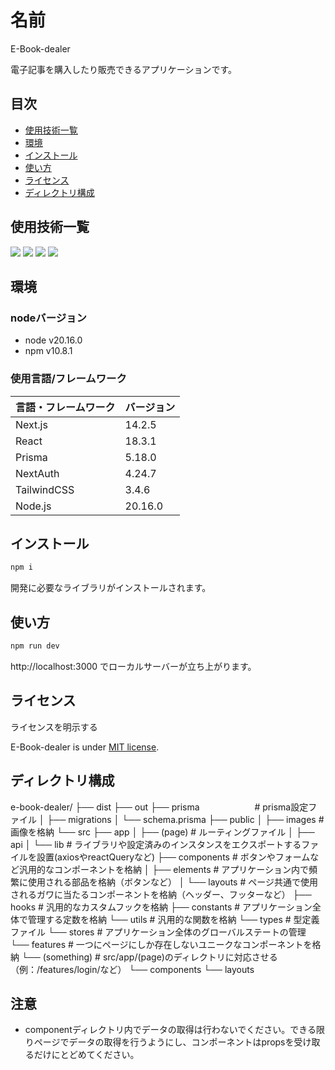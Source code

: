 # 名前

 E-Book-dealer

電子記事を購入したり販売できるアプリケーションです。

## 目次
- [使用技術一覧](#heading-01)
- [環境](#heading-02)
- [インストール](#heading-03)
- [使い方](#heading-04)
- [ライセンス](#heading-05)
- [ディレクトリ構成](#heading-06)


<h2 id="heading-01">使用技術一覧</h2>
<p style="display: inline">
  <!-- フロントエンドのフレームワーク一覧 -->
  <img src="https://img.shields.io/badge/-Node.js-000000.svg?logo=node.js&style=for-the-badge">
  <img src="https://img.shields.io/badge/-Next.js-000000.svg?logo=next.js&style=for-the-badge">
  <img src="https://img.shields.io/badge/-TailwindCSS-000000.svg?logo=tailwindcss&style=for-the-badge">
  <img src="https://img.shields.io/badge/-React-20232A?style=for-the-badge&logo=react&logoColor=61DAFB">
</p>

<h2 id="heading-02">環境</h2>

### nodeバージョン

- node v20.16.0
- npm v10.8.1


### 使用言語/フレームワーク

| 言語・フレームワーク  | バージョン |
| --------------------- | ---------- |
| Next.js               | 14.2.5     |
| React                 | 18.3.1     |
| Prisma                | 5.18.0     |
| NextAuth              | 4.24.7     |
| TailwindCSS           | 3.4.6      |
| Node.js               | 20.16.0    |

<h2 id="heading-03">インストール</h2>


```bash
npm i
```

開発に必要なライブラリがインストールされます。

<h2 id="heading-04">使い方</h2>


```bash
npm run dev

```

http://localhost:3000 でローカルサーバーが立ち上がります。


<h2 id="heading-05">ライセンス</h2>

ライセンスを明示する

E-Book-dealer is under [MIT license](https://en.wikipedia.org/wiki/MIT_License).


<h2 id="heading-06">ディレクトリ構成</h2>


e-book-dealer/
├── dist
├── out
├── prisma　　　　　　 # prisma設定ファイル
│   ├── migrations
│   └── schema.prisma
├── public
│   ├── images       # 画像を格納
└── src
    ├── app
    │   ├── (page)   # ルーティングファイル
    │   ├── api
    │   └── lib      # ライブラリや設定済みのインスタンスをエクスポートするファイルを設置(axiosやreactQueryなど)
    ├── components   # ボタンやフォームなど汎用的なコンポーネントを格納
    │   ├── elements # アプリケーション内で頻繁に使用される部品を格納（ボタンなど）
    │   └── layouts  # ページ共通で使用されるガワに当たるコンポーネントを格納（ヘッダー、フッターなど）
    ├── hooks        # 汎用的なカスタムフックを格納
    ├── constants    # アプリケーション全体で管理する定数を格納
    └── utils        # 汎用的な関数を格納
    └── types        # 型定義ファイル
    └── stores       # アプリケーション全体のグローバルステートの管理
    └── features     # 一つにページにしか存在しないユニークなコンポーネントを格納
        └── (something)  # src/app/(page)のディレクトリに対応させる（例：/features/login/など）
            └── components
            └── layouts

<h2 id="heading-07">注意</h2>

<ul>
<li>componentディレクトリ内でデータの取得は行わないでください。できる限りページでデータの取得を行うようにし、コンポーネントはpropsを受け取るだけにとどめてください。</li>
</ul>
